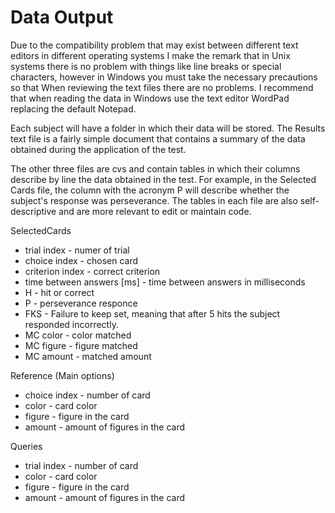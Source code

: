 # Data Output

Due to the compatibility problem that may exist between different text
editors in different operating systems I make the remark that in
Unix systems there  is no problem with things like line breaks or special
characters, however in Windows you must take the necessary precautions so
that When reviewing the text files there are no problems. I recommend that
when reading the data in Windows use the text editor WordPad replacing the
default Notepad.

Each subject will have a folder in which their data will be stored. The
Results text file is a fairly simple document that contains a summary
of the data obtained during the application of the test.

The other three files are cvs and contain tables in which their columns
describe by line the data obtained in the test. For example, in the
Selected Cards file, the column with the acronym P will describe whether
the subject's response was perseverance. The tables in each file are
also self-descriptive and are more relevant to edit or maintain code.

SelectedCards
- trial index - numer of trial
- choice index - chosen card
- criterion index - correct criterion
- time between answers [ms] - time between answers in milliseconds
- H - hit or correct
- P - perseverance responce
- FKS - Failure to keep set, meaning that after 5 hits the subject responded
incorrectly.
- MC color - color matched
- MC figure - figure matched
- MC amount - matched amount

Reference (Main options)
- choice index - number of card
- color - card color
- figure - figure in the card
- amount - amount of figures in the card

Queries
- trial index - number of card
- color - card color
- figure - figure in the card
- amount - amount of figures in the card
